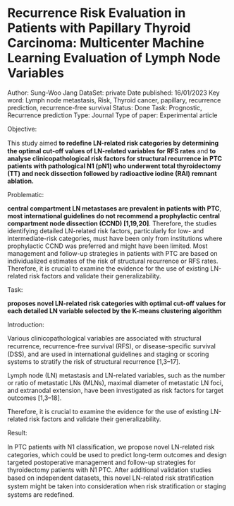 # Recurrence Risk Evaluation in Patients with Papillary Thyroid Carcinoma: Multicenter Machine Learning Evaluation of Lymph Node Variables

Author: Sung-Woo Jang
DataSet:  private
Date published: 16/01/2023
Key word: Lymph node metastasis, Risk, Thyroid cancer, papillary, recurrence prediction, recurrence-free survival
Status: Done
Task: Prognostic, Recurrence prediction
Type: Journal
Type of paper: Experimental article

Objective:

This study aimed **to redeﬁne LN-related risk categories by determining the optimal cut-off values of LN-related variables for RFS rates** and **to analyse clinicopathological risk factors for structural recurrence in PTC patients with pathological N1 (pN1) who underwent total thyroidectomy (TT) and neck dissection followed by radioactive iodine (RAI) remnant ablation.**

Problematic:

**central compartment LN metastases are prevalent in patients with PTC**, **most international guidelines do not recommend a prophylactic central compartment node dissection (CCND) [1,19,20]**. Therefore, the studies
identifying detailed LN-related risk factors, particularly for low- and intermediate-risk categories, must have been only from institutions where prophylactic CCND was preferred and might have been limited. Most management and follow-up strategies in patients with PTC are based on individualized estimates of the risk of structural recurrence or RFS rates. Therefore, it is crucial to examine the evidence for the use of existing LN-related risk factors
and validate their generalizability.

Task:

**proposes novel LN-related risk categories with optimal cut-off values for each detailed LN variable selected by the K-means clustering algorithm**

Introduction:

Various clinicopathological variables are associated with structural recurrence, recurrence-free survival (RFS), or disease-speciﬁc survival (DSS), and are used in international guidelines and staging or scoring systems to stratify the risk of structural recurrence [1,3–17].

Lymph node (LN) metastasis and LN-related variables, such as the number or ratio of metastatic LNs (MLNs), maximal diameter of metastatic LN foci, and extranodal extension, have been investigated as risk factors for target outcomes [1,3–18].

Therefore, it is crucial to examine the evidence for the use of existing LN-related risk factors and validate their generalizability.

Result:

In PTC patients with N1 classiﬁcation, we propose novel LN-related risk categories, which could be used to predict long-term outcomes and design targeted postoperative management and follow-up strategies for thyroidectomy patients with N1 PTC. After additional validation studies based on independent datasets, this novel LN-related risk
stratiﬁcation system might be taken into consideration when risk stratiﬁcation or staging systems are redeﬁned.